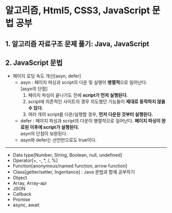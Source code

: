 # 알고리즘, Html5, CSS3, JavaScript 문법 공부   
    
## 1. 알고리즘 자료구조 문제 풀기: Java, JavaScript  
    
## 2. JavaScript 문법  
- 페이지 로딩 속도 개선[asyn, defer]   
    - asyn : 페이지 파싱과 script의 다운 및 실행이 **병렬적**으로 일어난다.    
      [asyn의 단점]
      1. 페이지 파싱이 끝나기도 전에 **script가 먼저 실행된다.**   
      2. script에 의존적인 사이트의 경우 의도했던 기능들이 **제대로 동작하지 않을 수 있다.**   
      3. 여러 개의 script를 다운/실행할 경우, **먼저 다운된 것부터 실행된다.**    
    - defer : 페이지 파싱과 script의 다운이 병렬적으로 일어난다. **페이지 파싱이 완료된 이후에 script가 실행된다.**   
      asyn의 단점이 보완된다.    
    - asyn와 defer는 선언만으로도 true이다.   
----------              
- Data type[Number, String, Boolean, null, undefined]   
- Operator[+, -, *, /, %]   
- Function[anonymous/named function, arrow function]   
- Class[getter/setter, Ingeritance] : Java 문법과 함께 공부하기   
- Object   
- Array, Array-api   
- JSON   
- Callback   
- Promise   
- async, await   

